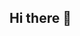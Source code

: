 ## Hi there 👋

<!-- [![Akshar's GitHub stats](https://github-readme-stats-ten-ecru-31.vercel.app/api?username=AksharP5)](https://github.com/AksharP5/github-readme-stats) -->
<!-- [![Top Langs](https://github-readme-stats-ten-ecru-31.vercel.app/api/top-langs/?username=AksharP5&layout=compact)](https://github.com/AksharP5/github-readme-stats) -->

<!-- <a href="https://app.daily.dev/akshar5"><img src="./devcard.png" width="356" alt="Akshar's Dev Card"/></a> -->

